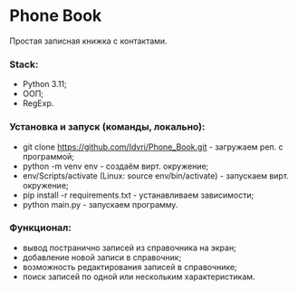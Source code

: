 # Phone Book
Простая записная книжка с контактами.

### Stack:
- Python 3.11;
- ООП;
- RegExp.

### Установка и запуск (команды, локально):
- git clone https://github.com/Idvri/Phone_Book.git - загружаем реп. с программой;
- python -m venv env - создаём вирт. окружение;
- env/Scripts/activate (Linux: source env/bin/activate) - запускаем вирт. окружение;
- pip install -r requirements.txt - устанавливаем зависимости;
- python main.py - запускаем программу.

### Функционал:
- вывод постранично записей из справочника на экран;
- добавление новой записи в справочник;
- возможность редактирования записей в справочнике;
- поиск записей по одной или нескольким характеристикам.
